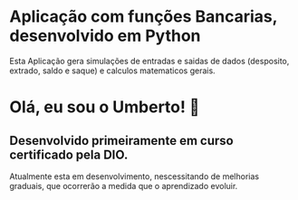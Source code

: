 
# Aplicação com funções Bancarias, desenvolvido em Python

Esta Aplicação gera simulações de entradas e saidas de dados (desposito, extrado, saldo e saque) e calculos matematicos gerais. 




# Olá, eu sou o Umberto! 👋


## Desenvolvido primeiramente em curso certificado pela DIO.

Atualmente esta em desenvolvimento, nescessitando de melhorias graduais, que ocorrerão a medida que o aprendizado evoluir.

